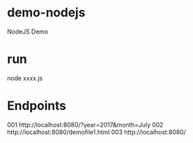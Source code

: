 # demo-nodejs
NodeJS Demo


# run
node xxxx.js


# Endpoints
001 http://localhost:8080/?year=2017&month=July
002 http://localhost:8080/demofile1.html
003 http://localhost:8080/